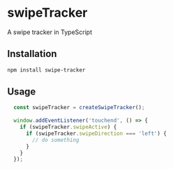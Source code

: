 # swipeTracker

A swipe tracker in TypeScript

## Installation

```bash
npm install swipe-tracker

```

## Usage 

```ts
  const swipeTracker = createSwipeTracker();
  
  window.addEventListener('touchend', () => {
    if (swipeTracker.swipeActive) {
      if (swipeTracker.swipeDirection === 'left') {
        // do something
      }
    }
  });

```

